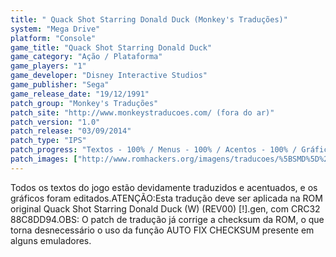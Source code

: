 ```yaml
---
title: " Quack Shot Starring Donald Duck (Monkey's Traduções)"
system: "Mega Drive"
platform: "Console"
game_title: "Quack Shot Starring Donald Duck"
game_category: "Ação / Plataforma"
game_players: "1"
game_developer: "Disney Interactive Studios"
game_publisher: "Sega"
game_release_date: "19/12/1991"
patch_group: "Monkey's Traduções"
patch_site: "http://www.monkeystraducoes.com/ (fora do ar)"
patch_version: "1.0"
patch_release: "03/09/2014"
patch_type: "IPS"
patch_progress: "Textos - 100% / Menus - 100% / Acentos - 100% / Gráficos - 100%"
patch_images: ["http://www.romhackers.org/imagens/traducoes/%5BSMD%5D%20Quack%20Shot%20Starring%20Donald%20Duck%20-%20Monkey's%20Tradu%C3%A7%C3%B5es%20-%201.png","http://www.romhackers.org/imagens/traducoes/%5BSMD%5D%20Quack%20Shot%20Starring%20Donald%20Duck%20-%20Monkey's%20Tradu%C3%A7%C3%B5es%20-%202.png","http://www.romhackers.org/imagens/traducoes/%5BSMD%5D%20Quack%20Shot%20Starring%20Donald%20Duck%20-%20Monkey's%20Tradu%C3%A7%C3%B5es%20-%203.png"]
---
```

Todos os textos do jogo estão devidamente traduzidos e acentuados, e os gráficos foram editados.ATENÇÃO:Esta tradução deve ser aplicada na ROM original Quack Shot Starring Donald Duck (W) (REV00) [!].gen, com CRC32 88C8DD94.OBS: O patch de tradução já corrige a checksum da ROM, o que torna desnecessário o uso da função AUTO FIX CHECKSUM presente em alguns emuladores.